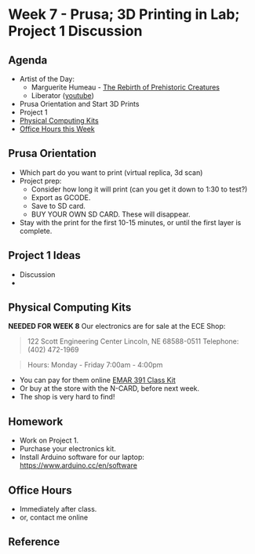 # Week 7 - Prusa; 3D Printing in Lab; Project 1 Discussion

## Agenda
- Artist of the Day:
  - Marguerite Humeau - [The Rebirth of Prehistoric Creatures](https://we-make-money-not-art.com/back_here_below_formidable/)
  - Liberator ([youtube](https://www.youtube.com/watch?v=DconsfGsXyA))
- Prusa Orientation and Start 3D Prints
- Project 1
- [Physical Computing Kits](#physical-computing-kits)
- [Office Hours this Week](#office-hours)

## Prusa Orientation
- Which part do you want to print (virtual replica, 3d scan)
- Project prep:
  - Consider how long it will print (can you get it down to 1:30 to test?)
  - Export as GCODE. 
  - Save to SD card.
  - BUY YOUR OWN SD CARD. These will disappear.
- Stay with the print for the first 10-15 minutes, or until the first layer is complete.

## Project 1 Ideas
- Discussion
- 
## Physical Computing Kits

__NEEDED FOR WEEK 8__
Our electronics are for sale at the ECE Shop: 

>122 Scott Engineering Center
Lincoln, NE 68588-0511
Telephone: (402) 472-1969

>Hours: Monday - Friday 7:00am - 4:00pm

- You can pay for them online [EMAR 391 Class Kit](https://marketplace.unl.edu/ees/engineering-class-kits/emar391.html)
- Or buy at the store with the N-CARD, before next week.
- The shop is very hard to find!

## Homework
- Work on Project 1.
- Purchase your electronics kit.
- Install Arduino software for our laptop: https://www.arduino.cc/en/software

## Office Hours 
- Immediately after class. 
- or, contact me online
  
## Reference
